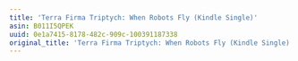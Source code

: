 ```yaml
---
title: 'Terra Firma Triptych: When Robots Fly (Kindle Single)'
asin: B011I5QPEK
uuid: 0e1a7415-8178-482c-909c-100391187338
original_title: 'Terra Firma Triptych: When Robots Fly (Kindle Single)'
---
```


